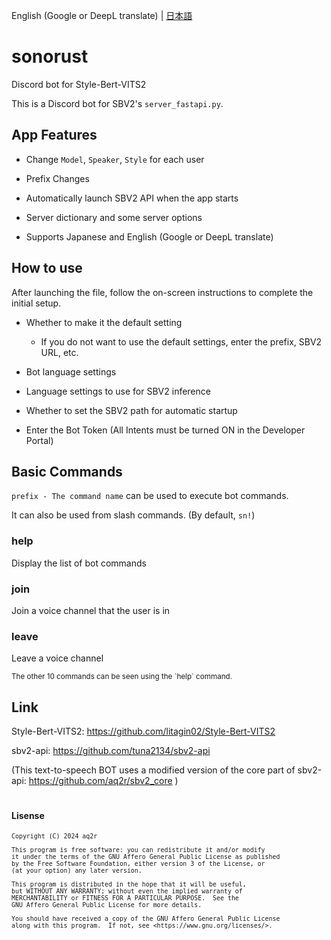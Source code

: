 English (Google or DeepL translate) | [日本語](./README-ja.md)

# sonorust
Discord bot for Style-Bert-VITS2

This is a Discord bot for SBV2's `server_fastapi.py`.

## App Features

- Change `Model`, `Speaker`, `Style` for each user

- Prefix Changes

- Automatically launch SBV2 API when the app starts

- Server dictionary and some server options

- Supports Japanese and English (Google or DeepL translate)

## How to use

After launching the file, follow the on-screen instructions to complete the initial setup.

- Whether to make it the default setting

    - If you do not want to use the default settings, enter the prefix, SBV2 URL, etc.

- Bot language settings

- Language settings to use for SBV2 inference

- Whether to set the SBV2 path for automatic startup

- Enter the Bot Token (All Intents must be turned ON in the Developer Portal)

## Basic Commands

`prefix - The command name` can be used to execute bot commands. 

It can also be used from slash commands. (By default, `sn!`)

### help

Display the list of bot commands

### join

Join a voice channel that the user is in

### leave

Leave a voice channel

<sub>
The other 10 commands can be seen using the `help` command.
</sub>

<br>

## Link

Style-Bert-VITS2: https://github.com/litagin02/Style-Bert-VITS2

sbv2-api: https://github.com/tuna2134/sbv2-api

(This text-to-speech BOT uses a modified version of the core part of sbv2-api: https://github.com/aq2r/sbv2_core )

#

#### Lisense

<sub>

    Copyright (C) 2024 aq2r

    This program is free software: you can redistribute it and/or modify
    it under the terms of the GNU Affero General Public License as published
    by the Free Software Foundation, either version 3 of the License, or
    (at your option) any later version.

    This program is distributed in the hope that it will be useful,
    but WITHOUT ANY WARRANTY; without even the implied warranty of
    MERCHANTABILITY or FITNESS FOR A PARTICULAR PURPOSE.  See the
    GNU Affero General Public License for more details.

    You should have received a copy of the GNU Affero General Public License
    along with this program.  If not, see <https://www.gnu.org/licenses/>.

</sub>
